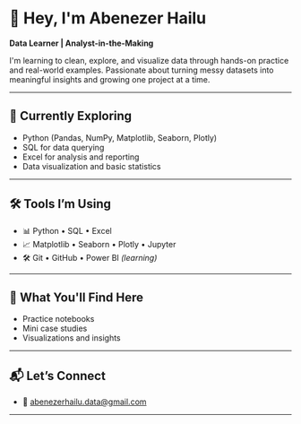 # 👋 Hey, I'm Abenezer Hailu

**Data Learner | Analyst-in-the-Making**

I'm learning to clean, explore, and visualize data through hands-on practice and real-world examples. Passionate about turning messy datasets into meaningful insights and growing one project at a time.

---

## 🌱 Currently Exploring

- Python (Pandas, NumPy, Matplotlib, Seaborn, Plotly)
- SQL for data querying
- Excel for analysis and reporting
- Data visualization and basic statistics

---

## 🛠️ Tools I’m Using

- 📊 Python • SQL • Excel  
- 📈 Matplotlib • Seaborn  • Plotly • Jupyter
- 🛠️ Git • GitHub • Power BI *(learning)*

---

## 📁 What You'll Find Here

- Practice notebooks  
- Mini case studies  
- Visualizations and insights  

---

## 📬 Let’s Connect

- 📧 abenezerhailu.data@gmail.com

---

